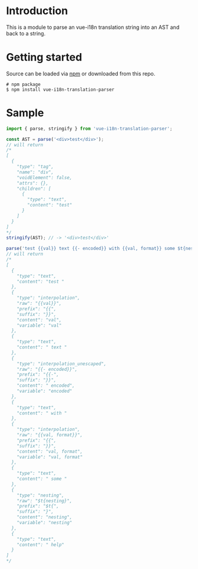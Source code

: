 # Introduction

This is a module to parse an vue-i18n translation string into an AST and back to a string.

# Getting started

Source can be loaded via [npm](https://www.npmjs.com/package/vue-i18n-translation-parser) or downloaded from this repo.

```
# npm package
$ npm install vue-i18n-translation-parser
```

# Sample

```js
import { parse, stringify } from 'vue-i18n-translation-parser';

const AST = parse('<div>test</div>');
// will return
/*
[
  {
    "type": "tag",
    "name": "div",
    "voidElement": false,
    "attrs": {},
    "children": [
      {
        "type": "text",
        "content": "test"
      }
    ]
  }
]
*/
stringify(AST); // -> '<div>test</div>'

parse('test {{val}} text {{- encoded}} with {{val, format}} some $t{nesting} help');
// will return
/*
[
  {
    "type": "text",
    "content": "test "
  },
  {
    "type": "interpolation",
    "raw": "{{val}}",
    "prefix": "{{",
    "suffix": "}}",
    "content": "val",
    "variable": "val"
  },
  {
    "type": "text",
    "content": " text "
  },
  {
    "type": "interpolation_unescaped",
    "raw": "{{- encoded}}",
    "prefix": "{{-",
    "suffix": "}}",
    "content": " encoded",
    "variable": "encoded"
  },
  {
    "type": "text",
    "content": " with "
  },
  {
    "type": "interpolation",
    "raw": "{{val, format}}",
    "prefix": "{{",
    "suffix": "}}",
    "content": "val, format",
    "variable": "val, format"
  },
  {
    "type": "text",
    "content": " some "
  },
  {
    "type": "nesting",
    "raw": "$t{nesting}",
    "prefix": "$t{",
    "suffix": "}",
    "content": "nesting",
    "variable": "nesting"
  },
  {
    "type": "text",
    "content": " help"
  }
]
*/
```
